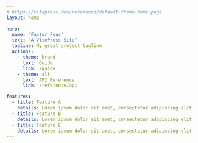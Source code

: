 ```yaml
---
# https://vitepress.dev/reference/default-theme-home-page
layout: home

hero:
  name: "Factor Four"
  text: "A VitePress Site"
  tagline: My great project tagline
  actions:
    - theme: brand
      text: Guide
      link: /guide
    - theme: alt
      text: API Reference
      link: /reference/api

features:
  - title: Feature A
    details: Lorem ipsum dolor sit amet, consectetur adipiscing elit
  - title: Feature B
    details: Lorem ipsum dolor sit amet, consectetur adipiscing elit
  - title: Feature C
    details: Lorem ipsum dolor sit amet, consectetur adipiscing elit
---
```

